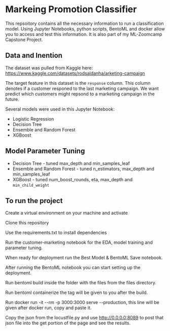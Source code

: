 # Markeing Promotion Classifier
This repsoitory contains all the necessary information to run a classification model. Using Jupyter Notebooks, python scripts, BentoML and docker allow you to access and test this information.  It is also part of my ML-Zoomcamp Capstone Project.

## Data and Inention

The dataset was pulled from Kaggle here: https://www.kaggle.com/datasets/rodsaldanha/arketing-campaign

The target feature in this dataset is the `response` column. This column denotes if a customer responed to the last marketing campaign. We want predict which customers might repsond to a marketing campaign in the future.

Several models were used in this Jupyter Notebook:

- Logistic Regression
- Decision Tree
- Ensemble and Random Forest
- XGBoost

## Model Parameter Tuning
- Decision Tree - tuned max_depth and min_samples_leaf
- Ensemble and Random Forest - tuned n_estimators, max_depth and min_samples_leaf
- XGBoost - tuned num_boost_rounds, eta, max_depth and `min_child_weight`

## To run the project

Create a virtual environment on your machine and activate

Clone this repository

Use the requirements.txt to install dependencies

Run the customer-marketing notebook for the EDA, model training and parameter tuning.

When ready for deployment run the Best Model & BentoML Save notebook.

After running the BentoML notebook you can start setting up the deployment.

Run bentoml build inside the folder with the files from the files directory.

Run bentoml containerize <tag> the tag will be given to you after the build.

Run docker run -it --rm -p 3000:3000 <tag> serve --production, this line will be given after docker run, copy and paste it.

Copy the json from the locustfile.py and use http://0.0.0.0:8089 to post that json file into the get portion of the page and see the results.
